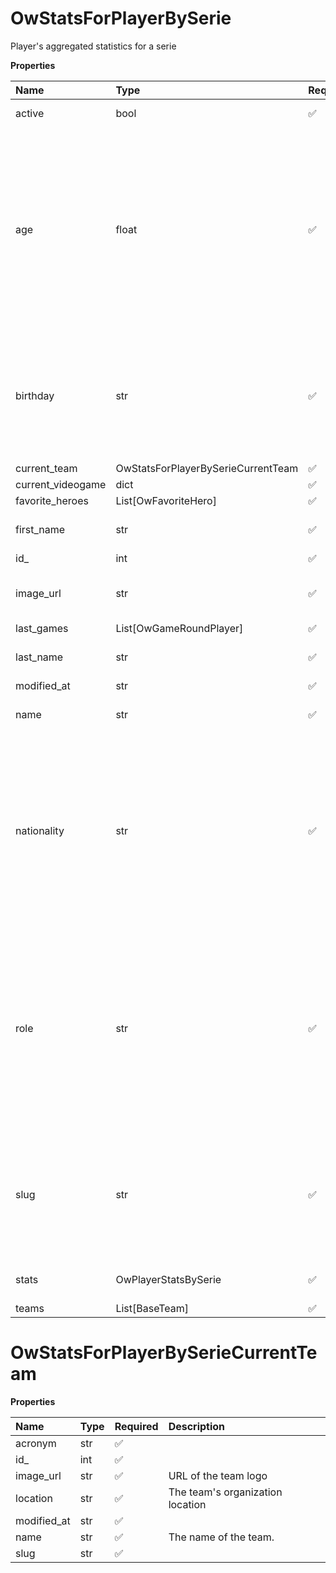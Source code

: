 # OwStatsForPlayerBySerie

Player's aggregated statistics for a serie

**Properties**

| Name              | Type                               | Required | Description                                                                                                                                                                                                                                    |
| :---------------- | :--------------------------------- | :------- | :--------------------------------------------------------------------------------------------------------------------------------------------------------------------------------------------------------------------------------------------- |
| active            | bool                               | ✅       | Whether player is active                                                                                                                                                                                                                       |
| age               | float                              | ✅       | Age of the player, `null` if unknown. When `birthday` is `null`, `age` is an approxiamation. Read more about [players' age](/docs/about-players-age) <br/>**Note**: This field is only present for users running the Historical plan or above. |
| birthday          | str                                | ✅       | Birth day of the player, `YYYY-MM-DD` format. `null` if unknown. <br/>**Note**: This field is only present for users running the Historical plan or above.                                                                                     |
| current_team      | OwStatsForPlayerBySerieCurrentTeam | ✅       |                                                                                                                                                                                                                                                |
| current_videogame | dict                               | ✅       |                                                                                                                                                                                                                                                |
| favorite_heroes   | List[OwFavoriteHero]               | ✅       |                                                                                                                                                                                                                                                |
| first_name        | str                                | ✅       | First name of the player. `null` if unknown                                                                                                                                                                                                    |
| id\_              | int                                | ✅       | ID of the player                                                                                                                                                                                                                               |
| image_url         | str                                | ✅       | URL to the photo of the player. `null` if not available.                                                                                                                                                                                       |
| last_games        | List[OwGameRoundPlayer]            | ✅       |                                                                                                                                                                                                                                                |
| last_name         | str                                | ✅       | Last name of the player. `null` if unknown                                                                                                                                                                                                     |
| modified_at       | str                                | ✅       |                                                                                                                                                                                                                                                |
| name              | str                                | ✅       | Professional name of the player                                                                                                                                                                                                                |
| nationality       | str                                | ✅       | Country code matching the nationality of the player according to the ISO 3166-1 standard (Alpha-2 code). <br/>In addition to the standard, the `XK` code is used for Kosovo. <br/>`null` if unknown                                            |
| role              | str                                | ✅       | Role/position of the player. Field value varies depending on the video game.`null` if unknown. <br/>**Note**: role is only available for DotA 2, League of Legends, and Overwatch players. <br/>`null` for other video games.                  |
| slug              | str                                | ✅       | Unique, human-readable identifier for the player. <br/>`id` and `slug` can be used interchangeably throughout the API.                                                                                                                         |
| stats             | OwPlayerStatsBySerie               | ✅       | Player's statistics for a serie                                                                                                                                                                                                                |
| teams             | List[BaseTeam]                     | ✅       |                                                                                                                                                                                                                                                |

# OwStatsForPlayerBySerieCurrentTeam

**Properties**

| Name        | Type | Required | Description                      |
| :---------- | :--- | :------- | :------------------------------- |
| acronym     | str  | ✅       |                                  |
| id\_        | int  | ✅       |                                  |
| image_url   | str  | ✅       | URL of the team logo             |
| location    | str  | ✅       | The team's organization location |
| modified_at | str  | ✅       |                                  |
| name        | str  | ✅       | The name of the team.            |
| slug        | str  | ✅       |                                  |
